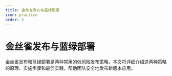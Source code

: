 ```yaml
---
title: 金丝雀发布与蓝绿部署
icon: practice
order: 5
---
```


# 金丝雀发布与蓝绿部署

金丝雀发布和蓝绿部署是两种常用的低风险发布策略，本文将详细介绍这两种策略的原理、实施步骤和最佳实践，帮助团队安全地发布新版本应用。
